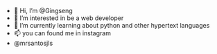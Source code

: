 - 👋 Hi, I’m @Gingseng
- 👀 I’m interested in be a web developer
- 🌱 I’m currently learning about python and other hypertext languages
- 📫 you can found me in instagram
- @mrsantosjls


